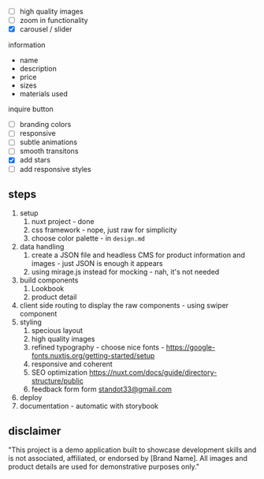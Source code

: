 
- [ ] high quality images
- [ ] zoom in functionality
- [x] carousel / slider

information
- name
- description
- price
- sizes
- materials used

inquire button
- [ ] branding colors
- [ ] responsive
- [ ] subtle animations
- [ ] smooth transitons
- [x] add stars
- [ ] add responsive styles

## steps
1. setup 
   1. nuxt project - done
   2. css framework - nope, just raw for simplicity
   3. choose color palette -  in `design.md`
2. data handling
   1. create a JSON file and headless CMS for product information and images - just JSON is enough it appears
   2. using mirage.js instead for mocking - nah, it's not needed
3. build components
   1. Lookbook
   2. product detail
4. client side routing to display the raw components - using swiper component
5. styling
   1. specious layout
   2. high quality images 
   3. refined typography - choose nice fonts - https://google-fonts.nuxtjs.org/getting-started/setup
   4. responsive and coherent
   5. SEO optimization https://nuxt.com/docs/guide/directory-structure/public
   6. feedback form form standot33@gmail.com
6. deploy
7. documentation - automatic with storybook

## disclaimer
"This project is a demo application built to showcase development skills and is not associated, affiliated, or endorsed by [Brand Name]. All images and product details are used for demonstrative purposes only."
